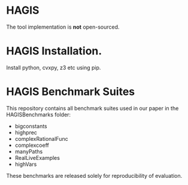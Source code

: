 # HAGIS
The tool implementation is **not** open-sourced.

# HAGIS Installation.
Install python, cvxpy, z3 etc using pip.


# HAGIS Benchmark Suites
This repository contains all benchmark suites used in our paper in the HAGISBenchmarks folder:
- bigconstants
- highprec
- complexRationalFunc
- complexcoeff
- manyPaths
- RealLiveExamples
- highVars

These benchmarks are released solely for reproducibility of evaluation.


